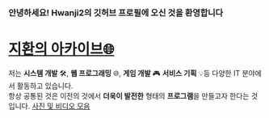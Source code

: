 ### 안녕하세요! Hwanji2의 깃허브 프로필에 오신 것을 환영합니다

# [지환의 아카이브🌐](https://hwanji2.github.io/site/)

저는 **시스템 개발** 🛠️, **웹 프로그래밍** 🌐, **게임 개발** 🎮
**서비스 기획** 💡등 다양한 IT 분야에서 활동하고 있습니다.<br>항상 공통된 것은
이전의 것에서 **더욱이 발전한** 형태의 **프로그램**을 만들고자 한다는 것입니다.
[사진 및 비디오 모음](https://eminent-carrot-e9d.notion.site/17a51bc8e7df8024af80e7d1891518dd?pvs=4)

